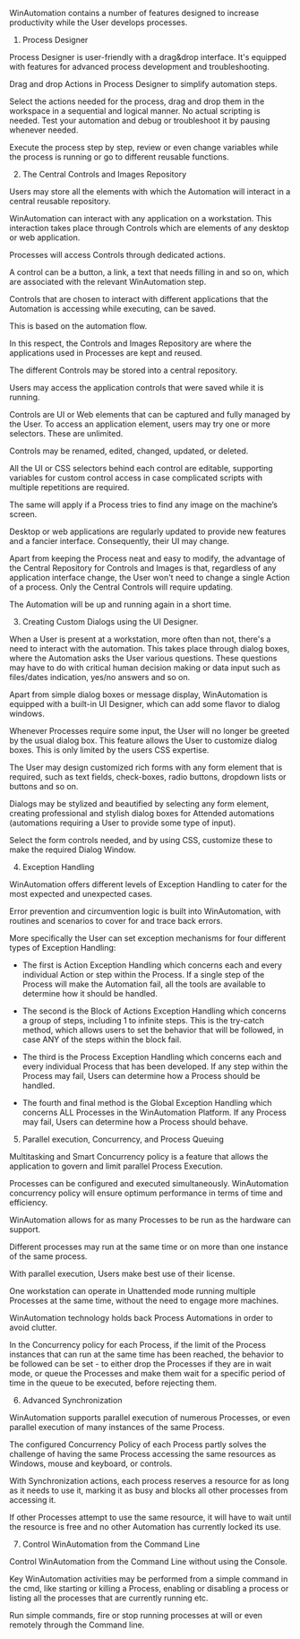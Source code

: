 WinAutomation contains a number of features designed to increase productivity while the User develops processes. 

1. Process Designer

Process Designer is user-friendly with a drag&drop interface. It's equipped with features for advanced process development and troubleshooting.

Drag and drop Actions in Process Designer to simplify automation steps. 

Select the actions needed for the process, drag and drop them in the workspace in a sequential and logical manner. No actual scripting is needed. 
Test your automation and debug or troubleshoot it by pausing whenever needed.

Execute the process step by step, review or even change variables while the process is running or go to different reusable functions. 

2. The Central Controls and Images Repository

Users may store all the elements with which the Automation will interact in a central reusable repository.

WinAutomation can interact with any application on a workstation. This interaction takes place through Controls which are elements of any desktop or web application. 

Processes will access Controls through dedicated actions. 

A control can be a button, a link, a text that needs filling in and so on, which are associated with the relevant WinAutomation step. 

Controls that are chosen to interact with different applications that the Automation is accessing while executing, can be saved. 

This is based on the automation flow.  

In this respect, the Controls and Images Repository are where the applications used in Processes are kept and reused. 

The different Controls may be stored into a central repository. 

Users may access the application controls that were saved while it is running.

Controls are UI or Web elements that can be captured and fully managed by the User. To access an application element, users may try one or more selectors. These are unlimited.

Controls may be renamed, edited, changed, updated, or deleted. 

All the UI or CSS selectors behind each control are editable, supporting variables for custom control access in case complicated scripts with multiple repetitions are required. 

The same will apply if a Process tries to find any image on the machine’s screen.

Desktop or web applications are regularly updated to provide new features and a fancier interface. Consequently, their UI may change. 

Apart from keeping the Process neat and easy to modify, the advantage of the Central Repository for Controls and Images is that, regardless of any application interface change, the User won't need to change a single Action of a process. Only the Central Controls will require updating. 

The Automation will be up and running again in a short time.


3. Creating Custom Dialogs using the UI Designer.

When a User is present at a workstation, more often than not, there's a need to interact with the automation. This takes place through dialog boxes, where the Automation asks the User various questions. These questions may have to do with critical human decision making or data input such as files/dates indication, yes/no answers and so on.
 
Apart from simple dialog boxes or message display, WinAutomation is equipped with a built-in UI Designer, which can add some flavor to dialog windows. 

Whenever Processes require some input, the User will no longer be greeted by the usual dialog box. This feature allows the User to customize dialog boxes. This is only limited by the users CSS expertise. 

The User may design customized rich forms with any form element that is required, such as text fields, check-boxes, radio buttons, dropdown lists or buttons and so on.

Dialogs may be stylized and beautified by selecting any form element, creating professional and stylish dialog boxes for Attended automations (automations requiring a User to provide some type of input).

Select the form controls needed, and by using CSS, customize these to make the required Dialog Window.


4.	Exception Handling

WinAutomation offers different levels of Exception Handling to cater for the most expected and unexpected cases.

Error prevention and circumvention logic is built into WinAutomation, with routines and scenarios to cover for and trace back errors. 

More specifically the User can set exception mechanisms for four different types of Exception Handling:

* The first is Action Exception Handling which concerns each and every individual Action or step within the Process. If a single step of the Process will make the Automation fail, all the tools are available to determine how it should be handled. 

* The second is the Block of Actions Exception Handling which concerns a group of steps, including 1 to infinite steps. This is the try-catch method, which allows users to set the behavior that will be followed, in case ANY of the steps within the block fail. 

* The third is the Process Exception Handling which concerns each and every individual Process that has been developed. If any step within the Process may fail, Users can determine how a Process should be handled.

* The fourth and final method is the Global Exception Handling which concerns ALL Processes in the WinAutomation Platform. If any Process may fail, Users can determine how a Process should behave.

5. Parallel execution, Concurrency, and Process Queuing

Multitasking and Smart Concurrency policy is a feature that allows the application to govern and limit parallel Process Execution.

Processes can be configured and executed simultaneously. WinAutomation concurrency policy will ensure optimum performance in terms of time and efficiency.

WinAutomation allows for as many Processes to be run as the hardware can support. 

Different processes may run at the same time or on more than one instance of the same process. 

With parallel execution, Users make best use of their license. 

One workstation can operate in Unattended mode running multiple Processes at the same time, without the need to engage more machines. 

WinAutomation technology holds back Process Automations in order to avoid clutter.

In the Concurrency policy for each Process, if the limit of the Process instances that can run at the same time has been reached, the behavior to be followed can be set - to either drop the Processes if they are in wait mode, or queue the Processes and make them wait for a specific period of time in the queue to be executed, before rejecting them.

6. Advanced Synchronization

WinAutomation supports parallel execution of numerous Processes, or even parallel execution of many instances of the same Process. 

The configured Concurrency Policy of each Process partly solves the challenge of having the same Process accessing the same resources as Windows, mouse and keyboard, or controls.

With Synchronization actions, each process reserves a resource for as long as it needs to use it, marking it as busy and blocks all other processes from accessing it. 

If other Processes attempt to use the same resource, it will have to wait until the resource is free and no other Automation has currently locked its use.

7.	Control WinAutomation from the Command Line

Control WinAutomation from the Command Line without using the Console.

Key WinAutomation activities may be performed from a simple command in the cmd, like starting or killing a Process, enabling or disabling a process or listing all the processes that are currently running etc. 

Run simple commands, fire or stop running processes at will or even remotely through the Command line.